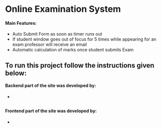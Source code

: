 # Online Examination System

#### Main Features:

- Auto Submit Form as soon as timer runs out
- If student window goes out of focus for 5 times while appearing for an exam professor will receive an email
- Automatic calculation of marks once student submits Exam

## To run this project follow the instructions given below:

#### Backend part of the site was developed by:

- 

##

#### Frontend part of the site was developed by:

-
